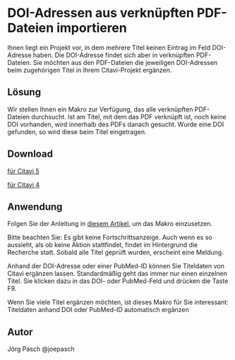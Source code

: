 # DOI-Adressen aus verknüpften PDF-Dateien importieren 

Ihnen liegt ein Projekt vor, in dem mehrere Titel keinen Eintrag im Feld DOI-Adresse haben. Die DOI-Adresse findet sich aber in verknüpften PDF-Dateien. Sie möchten aus den PDF-Dateien die jeweiligen DOI-Adressen beim zugehörigen Titel in Ihrem Citavi-Projekt ergänzen.

## Lösung
Wir stellen Ihnen ein Makro zur Verfügung, das alle verknüpften PDF-Dateien durchsucht. Ist am Titel, mit dem das PDF verknüpft ist, noch keine DOI vorhanden, wird innerhalb des PDFs danach gesucht. Wurde eine DOI gefunden, so wird diese beim Titel eingetragen.

## Download
[für Citavi 5](C5_Extract_DOIs_from_linked_PDFs.cs)

[für Citavi 4](C4_Extract_DOIs_from_linked_PDFs.cs)

## Anwendung
Folgen Sie der Anleitung in [diesem Artikel](\readme.de.md), um das Makro einzusetzen.

Bitte beachten Sie: Es gibt keine Fortschrittsanzeige. Auch wenn es so aussieht, als ob keine Aktion stattfindet, findet im Hintergrund die Recherche statt. Sobald alle Titel geprüft wurden, erscheint eine Meldung.

Anhand der DOI-Adresse oder einer PubMed-ID können Sie Titeldaten von Citavi ergänzen lassen. Standardmäßig geht das immer nur einen einzelnen Titel. Sie klicken dazu in das DOI- oder PubMed-Feld und drücken die Taste F9. 

Wenn Sie viele Titel ergänzen möchten, ist dieses Makro für Sie interessant: Titeldaten anhand DOI oder PubMed-ID automatisch ergänzen

## Autor
Jörg Pasch @joepasch